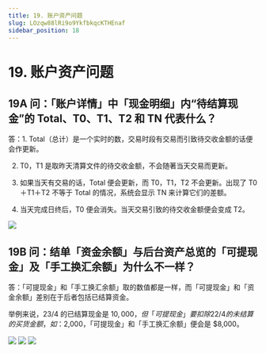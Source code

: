 ```yaml
---
title: 19. 账户资产问题
slug: LOzqw88lRi9o9YkfbkqcKTHEnaf
sidebar_position: 18
---
```



# 19. 账户资产问题

## 19A 问：「账户详情」中「现金明细」内“待结算现金”的 Total、T0、T1、T2 和 TN 代表什么？

答：1. Total（总计）是一个实时的数，交易时段有交易而引致待交收金额的话便会作更新。

2. T0，T1 是取昨天清算文件的待交收金额，不会随著当天交易而更新。

3. 如果当天有交易的话，Total 便会更新，而 T0，T1，T2 不会更新。出现了 T0＋T1＋T2 不等于 Total 的情况，系统会显示 TN 来计算它们的差额。

4. 当天完成日终后，T0 便会消失。当天交易引致的待交收金额便会变成 T2。

<img src="/assets/X2JzbfNgioWE4Hxp97Ocp8fnnCe.png" src-width="2852" src-height="1374" align="center"/>

## 19B 问：结单「资金余额」与后台资产总览的「可提现金」及「手工换汇余额」为什么不一样？

答：「可提现金」和「手工换汇余额」取的数值都是一样，而「可提现金」和「资金余额」差别在于后者包括已结算资金。

举例来说，23/4 的已结算现金是 $10,000，但「可提现金」要扣除 22/4 的未结算的买货金额，如：$2,000，「可提现金」和「手工换汇余额」便会是 $8,000。

<img src="/assets/SHksbApFdos7P5xfYEIc3sFnn1b.png" src-width="1840" src-height="918" align="center"/>

<img src="/assets/T5HdbB7HHoaR9MxOK5jcOFlonsb.png" src-width="2872" src-height="1226" align="center"/>

<img src="/assets/FX1lb84IwoaE8qxD9yZcIYRInCg.png" src-width="2574" src-height="1220" align="center"/>

